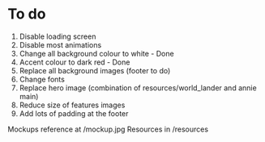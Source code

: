 # To do
1. Disable loading screen
2. Disable most animations
3. Change all background colour to white - Done
4. Accent colour to dark red - Done
5. Replace all background images (footer to do)
6. Change fonts
7. Replace hero image (combination of resources/world_lander and annie main)
8. Reduce size of features images
9. Add lots of padding at the footer 

Mockups reference at /mockup.jpg
Resources in /resources